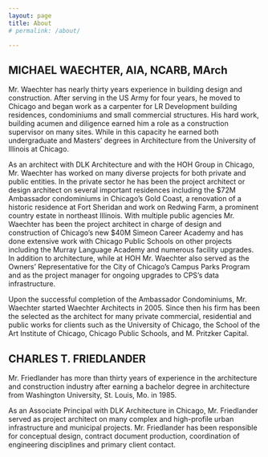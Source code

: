 ```yaml
---
layout: page
title: About
# permalink: /about/

---
```


## MICHAEL WAECHTER, AIA, NCARB, MArch

Mr. Waechter has nearly thirty years experience in building design and construction. After serving in the US Army for four years, he moved to Chicago and began work as a carpenter for LR Development building residences, condominiums and small commercial structures. His hard work, building acumen and diligence earned him a role as a construction supervisor on many sites. While in this capacity he earned both undergraduate and Masters’ degrees in Architecture from the University of Illinois at Chicago.

As an architect with DLK Architecture and with the HOH Group in Chicago, Mr. Waechter has worked on many diverse projects for both private and public entities. In the private sector he has been the project architect or design architect on several important residences including the $72M Ambassador condominiums in Chicago’s Gold Coast, a renovation of a historic residence at Fort Sheridan and work on Redwing Farm, a prominent country estate in northeast Illinois. With multiple public agencies Mr. Waechter has been the project architect in charge of design and construction of Chicago’s new $40M Simeon Career Academy and has done extensive work with Chicago Public Schools on other projects including the Murray Language Academy and numerous facility upgrades. In addition to architecture, while at HOH Mr. Waechter also served as the Owners’ Representative for the City of Chicago’s Campus Parks Program and as the project manager for ongoing upgrades to CPS’s data infrastructure.

Upon the successful completion of the Ambassador Condominiums, Mr. Waechter started Waechter Architects in 2005. Since then his firm has been the selected as the architect for many private commercial, residential and public works for clients such as the University of Chicago, the School of the Art Institute of Chicago, Chicago Public Schools, and M. Pritzker Capital.

## CHARLES T. FRIEDLANDER

Mr. Friedlander has more than thirty years of experience in the architecture and construction industry after earning a bachelor degree in architecture from Washington University, St. Louis, Mo. in 1985.

As an Associate Principal with DLK Architecture in Chicago, Mr. Friedlander served as project architect on many complex and high-profile urban infrastructure and municipal projects. Mr. Friedlander has been responsible for conceptual design, contract document production, coordination of engineering disciplines and primary client contact.



